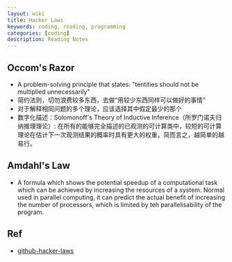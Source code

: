 ```yaml
---
layout: wiki
title: Hacker Laws
keywords: coding, reading, programming
categories: [coding]
description: Reading Notes
---
```


## Occom's Razor 
- A problem-solving principle that states: "tentities should not be multiplied unnecessarily"
- 简约法则，切勿浪费较多东西，去做“用较少东西同样可以做好的事情”
- 对于解释相同问题的多个理论，应该选择其中假定最少的那个
- 数字化描述：Solomonoff's Theory of Inductive Inference（所罗门诺夫归纳推理理论）: 在所有的能够完全描述的已观测的可计算类中，较短的可计算理论在估计下一次观测结果的概率时具有更大的权重，简而言之，越简单的越易行。

## Amdahl's Law
- A formula which shows the potential speedup of a computational task which can be achieved by increasing the resources of a system. Normal used in parallel computing, it can predict the actual benefit of increasing the number of processors, which is limited by teh parallelisability of the program.


## Ref
- [github-hacker-laws](https://github.com/dwmkerr/hacker-laws)
